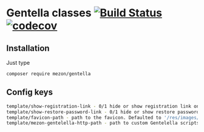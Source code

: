# Gentella classes [![Build Status](https://travis-ci.com/alexdodonov/gentella.svg?branch=master)](https://travis-ci.com/alexdodonov/gentella) [![codecov](https://codecov.io/gh/alexdodonov/gentella/branch/master/graph/badge.svg)](https://codecov.io/gh/alexdodonov/gentella)

## Installation

Just type

```
composer require mezon/gentella
```

## Config keys

```bash
template/show-registration-link - 0/1 hide or show registration link on the login page
template/show-restore-password-link - 0/1 hide or show restore password link on the login page
template/favicon-path - path to the favicon. Defaulted to '/res/images/favicon.ico'
template/mezon-gentelella-http-path - path to custom Gentelella scripts from the Mezon package, defaulted to /vendor/mezon/gentella
```